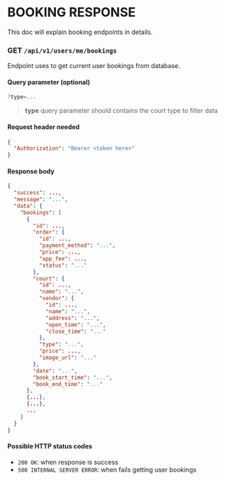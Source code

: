 # BOOKING RESPONSE

This doc will explain booking endpoints in details.

### **GET** `/api/v1/users/me/bookings`

Endpoint uses to get current user bookings from database.

#### Query parameter (optional)

```js
?type=...
```

> **type** query parameter should contains the court type to filter data

#### Request header needed

```json
{
  "Authorization": "Bearer <token here>"
}
```

#### Response body

```json
{
  "success": ...,
  "message": "...",
  "data": {
    "bookings": [
      {
        "id": ...,
        "order": {
          "id": ...,
          "payment_method": "...",
          "price": ...,
          "app_fee": ...,
          "status": "..."
        },
        "court": {
          "id": ...,
          "name": "...",
          "vendor": {
            "id": ...,
            "name": "...",
            "address": "...",
            "open_time": "...",
            "close_time": "..."
          },
          "type": "...",
          "price": ...,
          "image_url": "..."
        },
        "date": "...",
        "book_start_time": "...",
        "book_end_time": "..."
      },
      {...},
      {...},
      ...
    ]
  }
}
```

#### Possible HTTP status codes

- `200 OK`: when response is success
- `500 INTERNAL SERVER ERROR`: when fails getting user bookings
